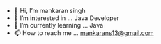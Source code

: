 - 👋 Hi, I’m mankaran singh
- 👀 I’m interested in ... Java Developer
- 🌱 I’m currently learning ... Java 
- 📫 How to reach me ... mankarans13@gmail.com 

<!---
mankarans13/mankarans13 is a ✨ special ✨ repository because its `README.md` (this file) appears on your GitHub profile.
You can click the Preview link to take a look at your changes.
--->
